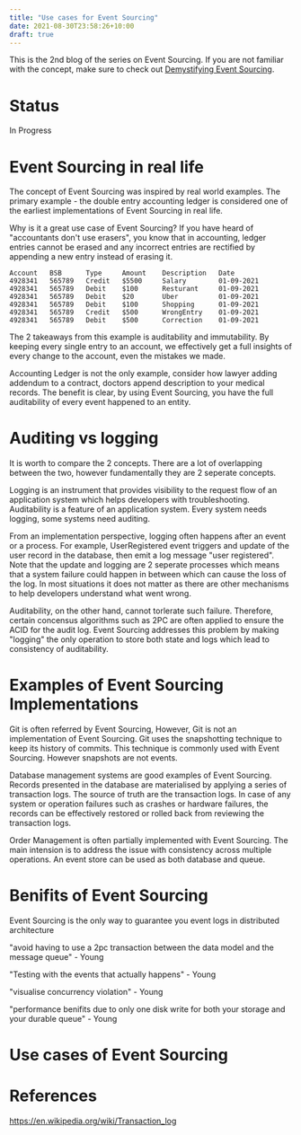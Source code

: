 ```yaml
---
title: "Use cases for Event Sourcing"
date: 2021-08-30T23:58:26+10:00
draft: true
---
```


This is the 2nd blog of the series on Event Sourcing. If you are not familiar with the concept, make sure to check out [Demystifying Event Sourcing](https://jgao.io/post/event-sourcing/).

# Status
In Progress

# Event Sourcing in real life

The concept of Event Sourcing was inspired by real world examples. The primary example - the double entry accounting ledger is considered one of the earliest implementations of Event Sourcing in real life.

Why is it a great use case of Event Sourcing? If you have heard of "accountants don't use erasers", you know that in accounting, ledger entries cannot be erased and any incorrect entries are rectified by appending a new entry instead of erasing it.

```
Account   BSB      Type     Amount    Description   Date
4928341   565789   Credit   $5500     Salary        01-09-2021
4928341   565789   Debit    $100      Resturant     01-09-2021
4928341   565789   Debit    $20       Uber          01-09-2021
4928341   565789   Debit    $100      Shopping      01-09-2021
4928341   565789   Credit   $500      WrongEntry    01-09-2021
4928341   565789   Debit    $500      Correction    01-09-2021
```

The 2 takeaways from this example is auditability and immutability. By keeping every single entry to an account, we effectively get a full insights of every change to the account, even the mistakes we made.

Accounting Ledger is not the only example, consider how lawyer adding addendum to a contract, doctors append description to your medical records. The benefit is clear, by using Event Sourcing, you have the full auditability of every event happened to an entity. 

# Auditing vs logging

It is worth to compare the 2 concepts. There are a lot of overlapping between the two, however fundamentally they are 2 seperate concepts.

Logging is an instrument that provides visibility to the request flow of an application system which helps developers with troubleshooting. Auditability is a feature of an application system. Every system needs logging, some systems need auditing.

From an implementation perspective, logging often happens after an event or a process. For example, UserRegistered event triggers and update of the user record in the database, then emit a log message "user registered". Note that the update and logging are 2 seperate processes which means that a system failure could happen in between which can cause the loss of the log. In most situations it does not matter as there are other mechanisms to help developers understand what went wrong.

Auditability, on the other hand, cannot torlerate such failure. Therefore, certain concensus algorithms such as 2PC are often applied to ensure the ACID for the audit log. Event Sourcing addresses this problem by making "logging" the only operation to store both state and logs which lead to consistency of auditability.

# Examples of Event Sourcing Implementations

Git is often referred by Event Sourcing, However, Git is not an implementation of Event Sourcing. Git uses the snapshotting technique to keep its history of commits. This technique is commonly used with Event Sourcing. However snapshots are not events.

Database management systems are good examples of Event Sourcing. Records presented in the database are materialised by applying a series of transaction logs. The source of truth are the transaction logs. In case of any system or operation failures such as crashes or hardware failures, the records can be effectively restored or rolled back from reviewing the transaction logs.

Order Management is often partially implemented with Event Sourcing. The main intension is to address the issue with consistency across multiple operations. An event store can be used as both database and queue.

# Benifits of Event Sourcing

Event Sourcing is the only way to guarantee you event logs in distributed architecture

"avoid having to use a 2pc transaction between the data model and the message queue" - Young

"Testing with the events that actually happens" - Young

"visualise concurrency violation" - Young

"performance benifits due to only one disk write for both your storage and your durable queue" - Young

# Use cases of Event Sourcing

# References

https://en.wikipedia.org/wiki/Transaction_log